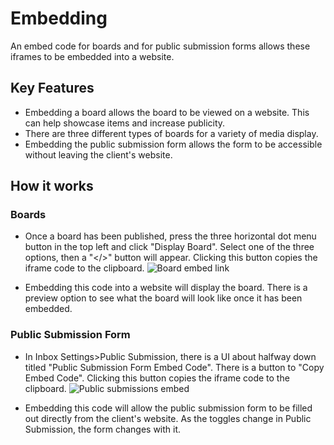 # Embedding 

An embed code for boards and for public submission forms allows these iframes to be embedded into a website.


## Key Features
- Embedding a board allows the board to be viewed on a website.  This can help showcase items and increase publicity.
- There are three different types of boards for a variety of media display.
- Embedding the public submission form allows the form to be accessible without leaving the client's website.


## How it works 


### Boards
- Once a board has been published, press the three horizontal dot menu button in the top left and click "Display Board". Select one of the three options, then a "</>" button will appear. Clicking this button copies the iframe code to the clipboard.
  ![Board embed link](https://github.com/user-attachments/assets/1341af92-2341-40a9-b755-cfdc20d4bfa7)

- Embedding this code into a website will display the board.  There is a preview option to see what the board will look like once it has been embedded.


### Public Submission Form
- In Inbox Settings>Public Submission, there is a UI about halfway down titled "Public Submission Form Embed Code".  There is a button to "Copy Embed Code".  Clicking this button copies the iframe code to the clipboard.
  ![Public submissions embed](https://github.com/user-attachments/assets/f99c7c5e-ef0c-4b94-9e88-ef02a92ae27c)

- Embedding this code will allow the public submission form to be filled out directly from the client's website.  As the toggles change in Public Submission, the form changes with it.
